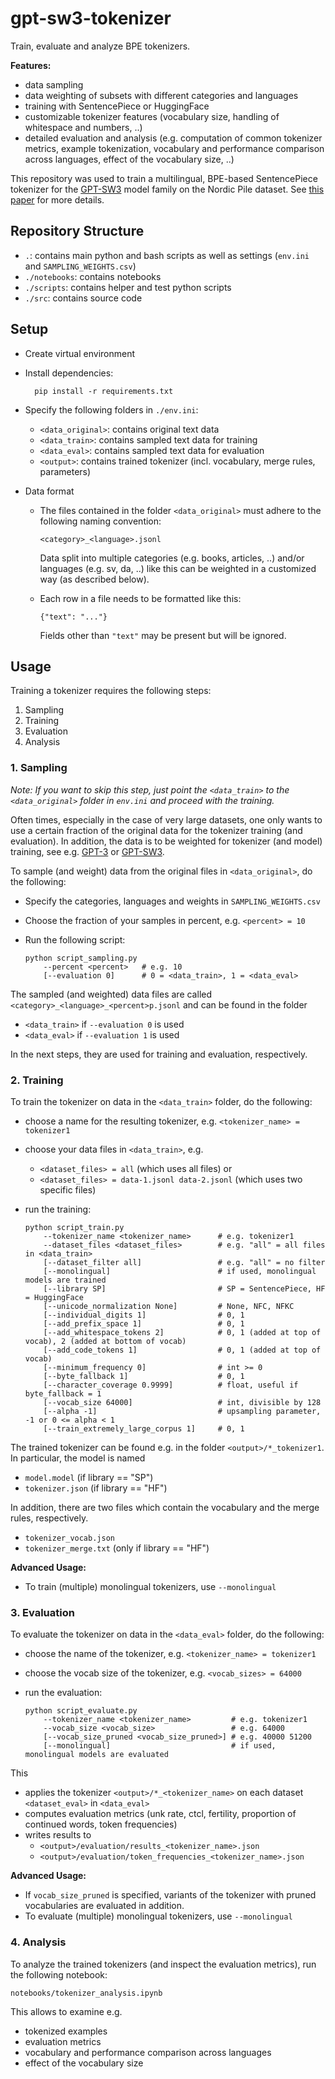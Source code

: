 # gpt-sw3-tokenizer

Train, evaluate and analyze BPE tokenizers.

**Features:**
- data sampling 
- data weighting of subsets with different categories and languages
- training with SentencePiece or HuggingFace
- customizable tokenizer features (vocabulary size, handling of whitespace and numbers, ..)
- detailed evaluation and analysis (e.g. computation of common tokenizer metrics, example tokenization, vocabulary and performance comparison across languages, effect of the vocabulary size, ..)

This repository was used to train a multilingual, BPE-based SentencePiece tokenizer for the [GPT-SW3](https://arxiv.org/abs/2305.12987) model family on the Nordic Pile dataset.
See [this paper](https://arxiv.org/abs/2304.14780) for more details.

## Repository Structure

- `.`: contains main python and bash scripts as well as settings (`env.ini` and `SAMPLING_WEIGHTS.csv`)
- `./notebooks`: contains notebooks
- `./scripts`: contains helper and test python scripts
- `./src`: contains source code

## Setup

- Create virtual environment

- Install dependencies:

        pip install -r requirements.txt

- Specify the following folders in `./env.ini`:
  - `<data_original>`: contains original text data
  - `<data_train>`: contains sampled text data for training
  - `<data_eval>`: contains sampled text data for evaluation
  - `<output>`: contains trained tokenizer (incl. vocabulary, merge rules, parameters)


- Data format

    - The files contained in the folder `<data_original>` must adhere to the following naming convention:
      ```
      <category>_<language>.jsonl
      ```
      Data split into multiple categories (e.g. books, articles, ..) and/or languages (e.g. sv, da, ..)
      like this can be weighted in a customized way (as described below).

    - Each row in a file needs to be formatted like this:

      ```
      {"text": "..."} 
      ```
      Fields other than `"text"` may be present but will be ignored. 


## Usage

Training a tokenizer requires the following steps:
1. Sampling
2. Training
3. Evaluation
4. Analysis

### 1. Sampling

*Note: If you want to skip this step, just point the
`<data_train>` to the `<data_original>` folder
in `env.ini` and proceed with the training.*

Often times, especially in the case of very large datasets, 
one only wants to use a certain fraction of the original data for the tokenizer training (and evaluation).
In addition, the data is to be weighted for tokenizer (and model) training, see 
e.g. [GPT-3](https://arxiv.org/abs/2005.14165) or [GPT-SW3](https://arxiv.org/abs/2305.12987).

To sample (and weight) data from the original files in `<data_original>`, do the following: 
- Specify the categories, languages and weights in `SAMPLING_WEIGHTS.csv`
- Choose the fraction of your samples in percent, e.g. `<percent> = 10`
- Run the following script:

  ```
  python script_sampling.py 
      --percent <percent>   # e.g. 10
      [--evaluation 0]      # 0 = <data_train>, 1 = <data_eval>
  ```

The sampled (and weighted) data files are called `<category>_<language>_<percent>p.jsonl` and can be found in the folder
- `<data_train>` if `--evaluation 0` is used
- `<data_eval>` if `--evaluation 1` is used

In the next steps, they are used for training and evaluation, respectively.


### 2. Training

To train the tokenizer on data in the `<data_train>` folder, do the following: 
- choose a name for the resulting tokenizer, e.g. `<tokenizer_name> = tokenizer1`
- choose your data files in `<data_train>`, e.g. 
  - `<dataset_files> = all` (which uses all files) or 
  - `<dataset_files> = data-1.jsonl data-2.jsonl` 
    (which uses two specific files) 

- run the training:

  ```
  python script_train.py 
      --tokenizer_name <tokenizer_name>      # e.g. tokenizer1
      --dataset_files <dataset_files>        # e.g. "all" = all files in <data_train>
      [--dataset_filter all]                 # e.g. "all" = no filter
      [--monolingual]                        # if used, monolingual models are trained
      [--library SP]                         # SP = SentencePiece, HF = HuggingFace
      [--unicode_normalization None]         # None, NFC, NFKC
      [--individual_digits 1]                # 0, 1
      [--add_prefix_space 1]                 # 0, 1
      [--add_whitespace_tokens 2]            # 0, 1 (added at top of vocab), 2 (added at bottom of vocab)
      [--add_code_tokens 1]                  # 0, 1 (added at top of vocab)
      [--minimum_frequency 0]                # int >= 0
      [--byte_fallback 1]                    # 0, 1
      [--character_coverage 0.9999]          # float, useful if byte_fallback = 1
      [--vocab_size 64000]                   # int, divisible by 128
      [--alpha -1]                           # upsampling parameter, -1 or 0 <= alpha < 1
      [--train_extremely_large_corpus 1]     # 0, 1
  ```

The trained tokenizer can be found e.g. in the folder `<output>/*_tokenizer1`. 
In particular, the model is named
- `model.model` (if library == "SP")
- `tokenizer.json` (if library == "HF")

In addition, there are two files which contain the vocabulary and the merge rules, respectively. 
- `tokenizer_vocab.json`
- `tokenizer_merge.txt` (only if library == "HF")

**Advanced Usage:**
- To train (multiple) monolingual tokenizers, use `--monolingual`


### 3. Evaluation

To evaluate the tokenizer on data in the `<data_eval>` folder, do the following: 
- choose the name of the tokenizer, e.g. `<tokenizer_name> = tokenizer1`
- choose the vocab size of the tokenizer, e.g. `<vocab_sizes> = 64000`
- run the evaluation:

  ```
  python script_evaluate.py 
      --tokenizer_name <tokenizer_name>         # e.g. tokenizer1 
      --vocab_size <vocab_size>                 # e.g. 64000
      [--vocab_size_pruned <vocab_size_pruned>] # e.g. 40000 51200
      [--monolingual]                           # if used, monolingual models are evaluated
  ```

This
- applies the tokenizer `<output>/*_<tokenizer_name>` on each dataset `<dataset_eval>` in `<data_eval>`
- computes evaluation metrics (unk rate, ctcl, fertility, proportion of continued words, token frequencies)
- writes results to 
  - `<output>/evaluation/results_<tokenizer_name>.json`
  - `<output>/evaluation/token_frequencies_<tokenizer_name>.json`

**Advanced Usage:** 
- If `vocab_size_pruned` is specified, variants of the tokenizer with pruned vocabularies are evaluated in addition.
- To evaluate (multiple) monolingual tokenizers, use `--monolingual`

### 4. Analysis

To analyze the trained tokenizers (and inspect the evaluation metrics), run the following notebook:

  ```
  notebooks/tokenizer_analysis.ipynb
  ```

This allows to examine e.g.
- tokenized examples
- evaluation metrics
- vocabulary and performance comparison across languages
- effect of the vocabulary size